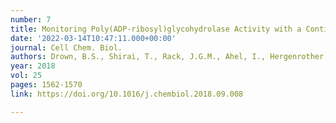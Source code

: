 ```yaml
---
number: 7
title: Monitoring Poly(ADP-ribosyl)glycohydrolase Activity with a Continuous Fluorescent Substrate
date: '2022-03-14T10:47:11.000+00:00'
journal: Cell Chem. Biol.
authors: Drown, B.S., Shirai, T., Rack, J.G.M., Ahel, I., Hergenrother, P.J.
year: 2018
vol: 25
pages: 1562-1570
link: https://doi.org/10.1016/j.chembiol.2018.09.008

---
```

